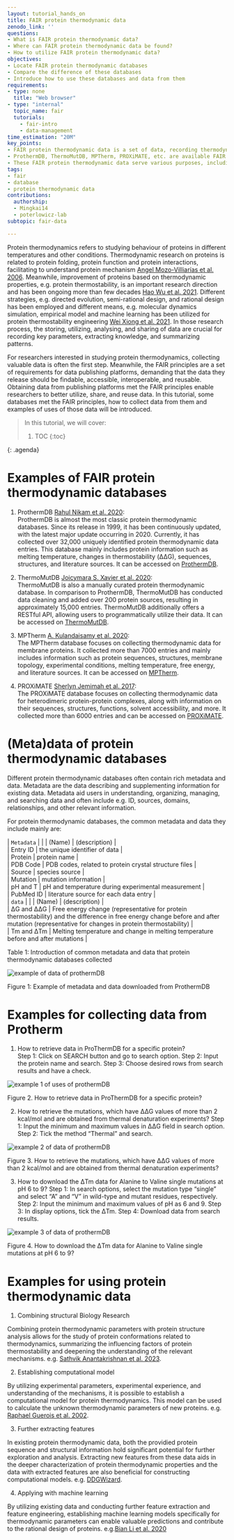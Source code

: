 ```yaml
---
layout: tutorial_hands_on
title: FAIR protein thermodynamic data
zenodo_link: ''
questions:
- What is FAIR protein thermodynamic data?
- Where can FAIR protein thermodynamic data be found?
- How to utilize FAIR protein thermodynamic data?
objectives:
- Locate FAIR protein thermodynamic databases
- Compare the difference of these databases
- Introduce how to use these databases and data from them
requirements:
- type: none
  title: "Web browser"
- type: "internal"
  topic_name: fair
  tutorials:
    - fair-intro
    - data-management
time_estimation: "20M"
key_points:
- FAIR protein thermodynamic data is a set of data, recording thermodynamic parameters of proteins and meeting FAIR principles (findable, accessible, interoperable, and reusable).
- ProthermDB, ThermoMutDB, MPTherm, PROXiMATE, etc. are available FAIR protein thermodynamic databases.
- These FAIR protein thermodynamic data serve various purposes, including contributing to structural biology research, participating in constructing computational models, further extracting features, and applying with machine learning.
tags:
- fair
- database
- protein thermodynamic data
contributions:
  authorship:
  - Mingkai14
  - poterlowicz-lab
subtopic: fair-data

---
```


Protein thermodynamics refers to studying behaviour of proteins in different temperatures and other conditions. Thermodynamic research on proteins is related to protein folding, protein function and protein interactions, facilitating to understand protein mechanism [Angel Mozo-Villiarías et al. 2006](https://www.eurekaselect.com/article/1711). Meanwhile, improvement of proteins based on thermodynamic properties, e.g. protein thermostability, is an important research direction and has been ongoing more than few decades [Hao Wu et al. 2021](https://doi.org/10.1080/10408398.2021.1970508). Different strategies, e.g. directed evolution, semi-rational design, and rational design has been employed and different means, e.g. molecular dynamics simulation, empirical model and machine learning has been utilized for protein thermostability engineering [Wei Xiong et al. 2021](https://doi.org/10.1016/j.bej.2021.108096). In those research process, the storing, utilizing, analysing, and sharing of data are crucial for recording key parameters, extracting knowledge, and summarizing patterns. 

For researchers interested in studying protein thermodynamics, collecting valuable data is often the first step. Meanwhile, the FAIR principles are a set of requirements for data publishing platforms, demanding that the data they release should be findable, accessible, interoperable, and reusable. Obtaining data from publishing platforms met the FAIR principles enable researchers to better utilize, share, and reuse data. In this tutorial, some databases met the FAIR principles, how to collect data from them and examples of uses of those data will be introduced.

> <agenda-title></agenda-title>
>
> In this tutorial, we will cover:
>
> 1. TOC
> {:toc}
>
{: .agenda}

# Examples of FAIR protein thermodynamic databases

1. ProthermDB [Rahul Nikam et al. 2020](https://doi.org/10.1093/nar/gkaa1035):  
ProthermDB is almost the most classic protein thermodynamic databases. Since its release in 1999, it has been continuously updated, with the latest major update occurring in 2020. Currently, it has collected over 32,000 uniquely identified protein thermodynamic data entries. This database mainly includes protein information such as melting temperature, changes in thermostability (ΔΔG), sequences, structures, and literature sources. It can be accessed on [ProthermDB](https://web.iitm.ac.in/bioinfo2/prothermdb/index.html).

2. ThermoMutDB [Joicymara S. Xavier et al. 2020](https://doi.org/10.1093/nar/gkaa925):  
ThermoMutDB is also a manually curated protein thermodynamic database. In comparison to ProthermDB, ThermoMutDB has conducted data cleaning and added over 200 protein sources, resulting in approximately 15,000 entries. ThermoMutDB additionally offers a RESTful API, allowing users to programmatically utilize their data. It can be accessed on [ThermoMutDB](https://biosig.lab.uq.edu.au/thermomutdb/).

3. MPTherm [A. Kulandaisamy et al. 2020](https://doi.org/10.1093/bib/bbaa064):  
The MPTherm database focuses on collecting thermodynamic data for membrane proteins. It collected more than 7000 entries and mainly includes information such as protein sequences, structures, membrane topology, experimental conditions, melting temperature, free energy, and literature sources. It can be accessed on [MPTherm](https://www.iitm.ac.in/bioinfo/mptherm/).

4. PROXiMATE [Sherlyn Jemimah et al. 2017](https://doi.org/10.1093/bioinformatics/btx312):  
The PROXiMATE database focuses on collecting thermodynamic data for heterodimeric protein-protein complexes, along with information on their sequences, structures, functions, solvent accessibility, and more. It collected more than 6000 entries and can be accessed on [PROXiMATE](https://www.iitm.ac.in/bioinfo/PROXiMATE/index.html).

# (Meta)data of protein thermodynamic databases

Different protein thermodynamic databases often contain rich metadata and data. Metadata are the data describing and supplementing information for existing data. Metadata aid users in understanding, organizing, managing, and searching data and often include e.g. ID, sources, domains, relationships, and other relevant information. 

For protein thermodynamic databases, the common metadata and data they include mainly are:

| `Metadata`        |                                                        |
| (Name)            |  (description)                                         |         
| Entry ID          |  the unique identifier of data                         |    
| Protein           |  protein name                                          |   
| PDB Code          |  PDB codes, related to protein crystal structure files |  
| Source            |  species source                                        |  
| Mutation          |  mutation information                                  |  
| pH and T          |  pH and temperature during experimental measurement    |  
| PubMed ID         |  literature source for each data entry                 |  
| `data`            |                                                        |
| (Name)            |  (description)                                         |         
| ΔG and ΔΔG        |  Free energy change (representative for protein thermostability) and the difference in free energy change before and after mutation (representative for changes in protein thermostability)                      |    
| Tm and ΔTm        |  Melting temperature and change in melting temperature before and after mutations                                                                    |    

Table 1: Introduction of common metadata and data that protein thermodynamic databases collected

![example of data of prothermDB](./images/data_prothermDB.jpg)

Figure 1: Example of metadata and data downloaded from ProthermDB

# Examples for collecting data from Protherm

1. How to retrieve data in ProThermDB for a specific protein?  
     Step 1: Click on SEARCH button and go to search option.
     Step 2: Input the protein name and search.
     Step 3: Choose desired rows from search results and have a check.

![example 1 of uses of prothermDB](./images/uses_prothermDB_1.jpg)

Figure 2. How to retrieve data in ProThermDB for a specific protein?

2. How to retrieve the mutations, which have ΔΔG values of more than 2 kcal/mol and are obtained from thermal denaturation experiments?
     Step 1: Input the minimum and maximum values in ΔΔG field in search option.
     Step 2: Tick the method “Thermal” and search.

![example 2 of data of prothermDB](./images/uses_prothermDB_2.jpg)

Figure 3. How to retrieve the mutations, which have ΔΔG values of more than 2 kcal/mol and are obtained from thermal denaturation experiments?

3. How to download the ΔTm data for Alanine to Valine single mutations at pH 6 to 9?
     Step 1: In search options, select the mutation type “single” and select “A” and “V” in wild-type and mutant residues, respectively.
     Step 2: Input the minimum and maximum values of pH as 6 and 9.
     Step 3: In display options, tick the ΔTm.
     Step 4: Download data from search results.

![example 3 of data of prothermDB](./images/uses_prothermDB_3.jpg)

Figure 4. How to download the ΔTm data for Alanine to Valine single mutations at pH 6 to 9?

# Examples for using protein thermodynamic data

1. Combining structural Biology Research

Combining protein thermodynamic parameters with protein structure analysis allows for the study of protein conformations related to thermodynamics, summarizing the influencing factors of protein thermostability and deepening the understanding of the relevant mechanisms. e.g. [Sathvik Anantakrishnan et al. 2023](https://www.nature.com/articles/s41467-023-35790-z).

2. Establishing computational model

By utilizing experimental parameters, experimental experience, and understanding of the mechanisms, it is possible to establish a computational model for protein thermodynamics. This model can be used to calculate the unknown thermodynamic parameters of new proteins. e.g. [Raphael Guerois et al. 2002](https://doi.org/10.1016/S0022-2836(02)00442-4).

3. Further extracting features

In existing protein thermodynamic data, both the providied protein sequence and structural information hold significant potential for further exploration and analysis. Extracting new features from these data aids in the deeper characterization of protein thermodynamic properties and the data with extracted features are also beneficial for constructing computational models. e.g. [DDGWizard](https://github.com/Mingkai14/DDGWizard.git).

4. Applying with machine learning

By utilizing existing data and conducting further feature extraction and feature engineering, establishing machine learning models specifically for thermodynamic parameters can enable valuable predictions and contribute to the rational design of proteins. e.g.[Bian Li et al. 2020](https://journals.plos.org/ploscompbiol/article?id=10.1371)